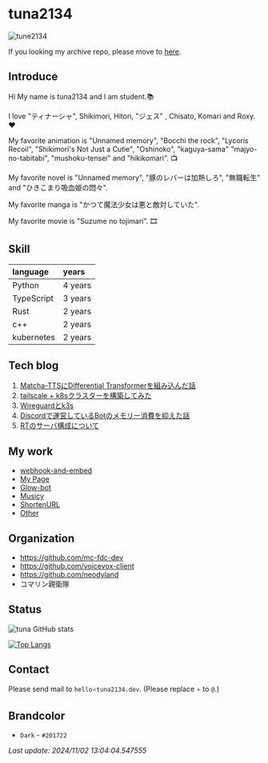 # tuna2134
![tune2134](https://komarev.com/ghpvc/?username=tuna2134)

If you looking my archive repo, please move to [here](https://github.com/tuna2134-archive).

## Introduce
Hi My name is tuna2134 and I am student.📚

I love "ティナーシャ", Shikimori, Hitori, "ジェス" , Chisato, Komari and Roxy.❤️

My favorite animation is "Unnamed memory", "Bocchi the rock", "Lycoris Recoil", "Shikimori's Not Just a Cutie", "Oshinoko", "kaguya-sama" "majyo-no-tabitabi", "mushoku-tensei" and "hikikomari". 📺

My favorite novel is "Unnamed memory", "豚のレバーは加熱しろ", "無職転生" and "ひきこまり吸血姫の悶々".

My favorite manga is "かつて魔法少女は悪と敵対していた".

My favorite movie is "Suzume no tojimari". 🎞️

## Skill
| language   | years   |
| :--------- | :------ |
| Python     | 4 years |
| TypeScript | 3 years |
| Rust       | 2 years |
| c++        | 2 years |
| kubernetes | 2 years |

## Tech blog

1. [Matcha-TTSにDifferential Transformerを組み込んだ話](https://zenn.dev/dms_sub/articles/3655a007d28618)
2. [tailscale + k8sクラスターを構築してみた](https://zenn.dev/neody/articles/ac2c821ec8811a)
3. [Wireguardとk3s](https://zenn.dev/neody/articles/66f0e4dacdde9e)
4. [Discordで運営しているBotのメモリー消費を抑えた話](https://zenn.dev/neody/articles/ff0cb93748471e)
5. [RTのサーバ構成について](https://zenn.dev/neody/articles/219f40b6bd0b48)

## My work
- [webhook-and-embed](https://tuna2134.dev/webhook-and-embed/)
- [My Page](https://tuna2134.jp/)
- [Glow-bot](https://glow-bot.com)
- [Musicy](https://musicy.neody.land)
- [ShortenURL](https://shor.f5.si/e83249)
- [Other](https://works.tuna2134.jp/code)

## Organization
- https://github.com/mc-fdc-dev
- https://github.com/voicevox-client
- https://github.com/neodyland
- コマリン親衛隊

## Status
![tuna GitHub stats](https://github-readme-stats.vercel.app/api?username=tuna2134&show_icons=true&theme=radical)

[![Top Langs](https://github-readme-stats.vercel.app/api/top-langs/?username=tuna2134&layout=compact)](https://github.com/anuraghazra/github-readme-stats)

## Contact
Please send mail to `hello⭐️tuna2134.dev`. (Please replace `⭐️` to `@`.)

## Brandcolor
- `Dark` - `#201722`

*Last update: 2024/11/02 13:04:04.547555*